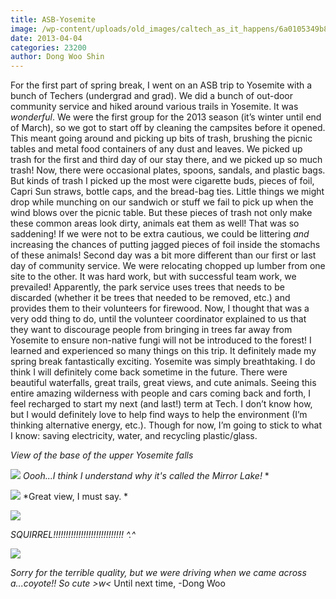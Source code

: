 ```yaml
---
title: ASB-Yosemite
image: /wp-content/uploads/old_images/caltech_as_it_happens/6a0105349b8251970b017c38398caf970b.jpg
date: 2013-04-04
categories: 23200
author: Dong Woo Shin
---
```


For the first part of spring break, I went on an ASB trip to Yosemite with a bunch of Techers (undergrad and grad). We did a bunch of out-door community service and hiked around various trails in Yosemite. It was *wonderful*. We were the first group for the 2013 season (it’s winter until end of March), so we got to start off by cleaning the campsites before it opened. This meant going around and picking up bits of trash, brushing the picnic tables and metal food containers of any dust and leaves. We picked up trash for the first and third day of our stay there, and we picked up so much trash! Now, there were occasional plates, spoons, sandals, and plastic bags. But kinds of trash I picked up the most were cigarette buds, pieces of foil, Capri Sun straws, bottle caps, and the bread-bag ties. Little things we might drop while munching on our sandwich or stuff we fail to pick up when the wind blows over the picnic table. But these pieces of trash not only make these common areas look dirty, animals eat them as well! That was so saddening! If we were not to be extra cautious, we could be littering *and* increasing the chances of putting jagged pieces of foil inside the stomachs of these animals! Second day was a bit more different than our first or last day of community service. We were relocating chopped up lumber from one site to the other. It was hard work, but with successful team work, we prevailed! Apparently, the park service uses trees that needs to be discarded (whether it be trees that needed to be removed, etc.) and provides them to their volunteers for firewood. Now, I thought that was a very odd thing to do, until the volunteer coordinator explained to us that they want to discourage people from bringing in trees far away from Yosemite to ensure non-native fungi will not be introduced to the forest! I learned and experienced so many things on this trip. It definitely made my spring break fantastically exciting. 
Yosemite was simply breathtaking. I do think I will definitely come back sometime in the future. There were beautiful waterfalls, great trails, great views, and cute animals. Seeing this entire amazing wilderness with people and cars coming back and forth, I feel recharged to start my next (and last!) term at Tech. I don’t know how, but I would definitely love to help find ways to help the environment (I’m thinking alternative energy, etc.). Though for now, I’m going to stick to what I know: saving electricity, water, and recycling plastic/glass. 

*View of the base of the upper Yosemite falls*


![](/old_images/caltech_as_it_happens/6a0105349b8251970b017d4268b0fa970c.jpg)
*Oooh...I think I understand why it's called the Mirror Lake!*
*

![](/old_images/caltech_as_it_happens/6a0105349b8251970b017c38398fd2970b.jpg)
*Great view, I must say. *


![](/old_images/caltech_as_it_happens/6a0105349b8251970b017d4268b386970c.jpg)

*SQUIRREL!!!!!!!!!!!!!!!!!!!!!!!!!!!! *^.^**


![](/old_images/caltech_as_it_happens/6a0105349b8251970b017c38399191970b.jpg)

*Sorry for the terrible quality, but we were driving when we came across a...coyote!! So cute &gt;w&lt;*
Until next time, -Dong Woo
